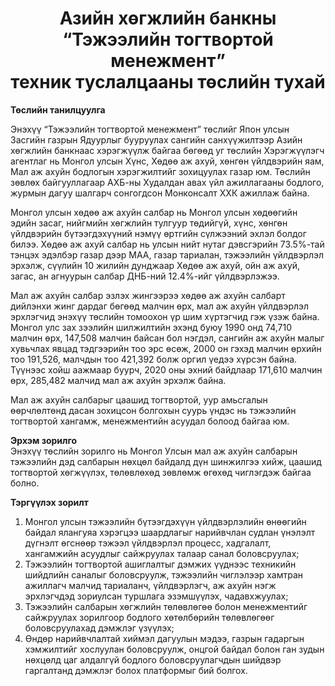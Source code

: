 <h1 align="center">Азийн хөгжлийн банкны <br> 
“Тэжээлийн тогтвортой менежмент”   <br>
техник туслалцааны төслийн тухай   
</h1>

 **Төслийн танилцуулга** <br>


Энэхүү “Тэжээлийн тогтвортой менежмент” төслийг Япон улсын Засгийн газрын Ядуурлыг бууруулах сангийн санхүүжилтээр Азийн хөгжлийн банкнаас хэрэгжүүлж байгаа бөгөөд уг төслийн Хэрэгжүүлэгч агентлаг нь Монгол улсын Хүнс, Хөдөө аж ахуй, хөнгөн үйлдвэрийн яам, Мал аж ахуйн бодлогын хэрэгжилтийг зохицуулах газар юм. Төслийн зөвлөх байгууллагаар АХБ-ны Худалдан авах үйл ажиллагааны бодлого, журмын дагуу шалгарч сонгогдсон Монконсалт ХХК ажиллаж байна. <br>

Монгол улсын хөдөө аж ахуйн салбар нь Монгол улсын хөдөөгийн эдийн засаг, нийгмийн хөгжлийн тулгуур төдийгүй, хүнс, хөнгөн үйлдвэрийн бүтээгдэхүүний нэмүү өртгийн сүлжээний эхлэл болдог билээ. Хөдөө аж ахуй салбар нь улсын нийт нутаг дэвсгэрийн 73.5%-тай тэнцэх эдэлбэр газар дээр МАА, газар тариалан, тэжээлийн үйлдвэрлэл эрхэлж, сүүлийн 10 жилийн дунджаар Хөдөө аж ахуй, ойн аж ахуй, загас, ан агнуурын салбар ДНБ-ний 12.4%-ийг үйлдвэрлэжээ. <br>

Мал аж ахуйн салбар эзлэх жингээрээ хөдөө аж ахуйн салбарт дийлэнхи жинг дардаг бөгөөд малчин өрх, мал аж ахуйн үйлдвэрлэл эрхлэгчид энэхүү төслийн томоохон үр шим хүртэгчид гэж үзэж байна. Монгол улс зах зээлийн шилжилтийн эхэнд буюу 1990 онд 74,710 малчин өрх, 147,508 малчин байсан бол нэгдэл, сангийн аж ахуйн малыг хувьчлах явцад тэдгээрийн тоо эрс өсөж, 2000 он гэхэд малчин өрхийн тоо 191,526, малчдын тоо 421,392 болж оргил үедээ хүрсэн байна. Түүнээс хойш аажмаар буурч, 2020 оны эхний байдлаар 171,610 малчин өрх, 285,482 малчид мал аж ахуйн эрхэлж байна. <br>

Мал аж ахуйн салбарыг цаашид тогтвортой, уур амьсгалын өөрчлөлтөнд дасан зохицсон болгохын суурь үндэс нь тэжээлийн тогтвортой хангамж, менежментийн асуудал болоод байгаа юм. <br>

**Эрхэм зорилго** <br>
Энэхүү төслийн зорилго нь Монгол Улсын мал аж ахуйн салбарын тэжээлийн дэд салбарын нөхцөл байдалд дүн шинжилгээ хийж, цаашид тогтвортой хөгжүүлэх, төлөвлөхөд зөвлөмж өгөхөд чиглэгдэж  байгаа болно. <br>

**Тэргүүлэх зорилт**
1.	Монгол улсын тэжээлийн бүтээгдэхүүн үйлдвэрлэлийн өнөөгийн байдал ялангуяа хэрэгцээ шаардлагыг нарийвчлан судлан үнэлэлт дүгнэлт өгснөөр тэжээл үйлдвэрлэл процесс, хадгалалт, хангамжийн асуудлыг сайжруулах талаар санал боловсруулах; <br>
2.	Тэжээлийн тогтвортой ашиглалтыг дэмжих үүднээс техникийн шийдлийн саналыг боловсруулж, тэжээлийн чиглэлээр хамтран ажиллагч малчид тариаланч, үйлдвэрлэгч, аж ахуйн нэгж эрхлэгчдэд зориулсан туршлага эзэмшүүлэх, чадавхжуулах; <br>
3.	Тэжээлийн салбарын хөгжлийн төлөвлөгөө болон менежментийг сайжруулах зорилгоор бодлого хөтөлбөрийн төлөвлөгөөг боловсруулахад дэмжлэг үзүүлэх; <br>
4.	Өндөр нарийвчлалтай хиймэл дагуулын мэдээ, газрын гадаргын хэмжилтийг хослуулан боловсруулж, онцгой байдал болон ган зудын нөхцөлд цаг алдалгүй бодлого боловсруулагчдын шийдвэр гаргалтанд дэмжлэг болох платформыг бий болгох. <br>

